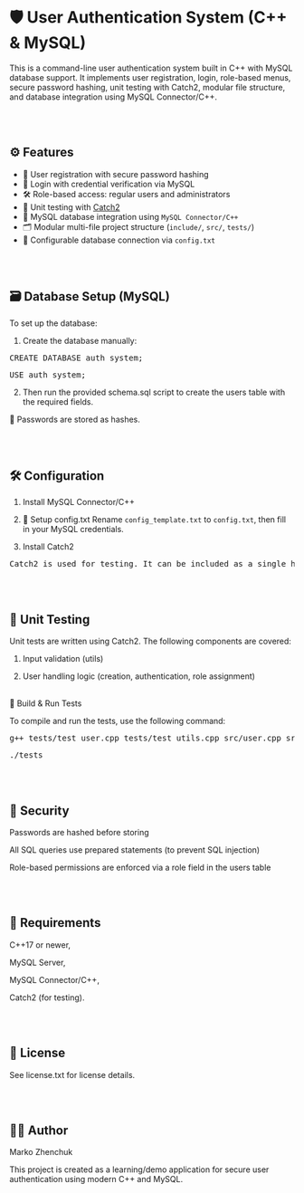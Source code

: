 
# 🛡️ User Authentication System (C++ & MySQL)

This is a command-line user authentication system built in C++ with MySQL database support. It implements user registration, login, role-based menus, secure password hashing, unit testing with Catch2, modular file structure, and database integration using MySQL Connector/C++.

<br><br>
## ⚙️ Features

- 🔐 User registration with secure password hashing
- 🔑 Login with credential verification via MySQL
- 🛠️ Role-based access: regular users and administrators
- 🧪 Unit testing with [Catch2](https://github.com/catchorg/Catch2)
- 🔄 MySQL database integration using `MySQL Connector/C++`
- 🗂️ Modular multi-file project structure (`include/`, `src/`, `tests/`)
- 🔧 Configurable database connection via `config.txt`

<br><br>
## 🗃️ Database Setup (MySQL)
To set up the database:

1. Create the database manually:

<pre>CREATE DATABASE auth_system;</pre>

<pre>USE auth_system;</pre>

2. Then run the provided schema.sql script to create the users table with the required fields.

🔐 Passwords are stored as hashes.

<br><br>
## 🛠️ Configuration

1. Install MySQL Connector/C++

2. 📄 Setup config.txt
Rename `config_template.txt` to `config.txt`, then fill in your MySQL credentials.

3. Install Catch2

<pre>Catch2 is used for testing. It can be included as a single header or via CMake/vcpkg.</pre>

<br><br>
## 🧪 Unit Testing
Unit tests are written using Catch2. The following components are covered:

1. Input validation (utils)

2. User handling logic (creation, authentication, role assignment)

<br>
🔧 Build & Run Tests

To compile and run the tests, use the following command:
 
<pre>g++ tests/test_user.cpp tests/test_utils.cpp src/user.cpp src/utils.cpp -o tests -std=c++17</pre>

<pre>./tests</pre>

<br><br>
## 🔐 Security
Passwords are hashed before storing

All SQL queries use prepared statements (to prevent SQL injection)

Role-based permissions are enforced via a role field in the users table

<br><br>
## 📌 Requirements

C++17 or newer,

MySQL Server,

MySQL Connector/C++,

Catch2 (for testing).

<br><br>
## 📝 License
See license.txt for license details.

<br><br>
## 🙋‍♂️ Author
Marko Zhenchuk

This project is created as a learning/demo application for secure user authentication using modern C++ and MySQL.
